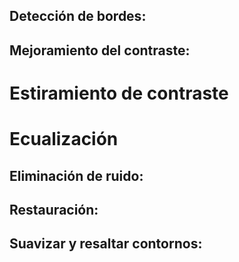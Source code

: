
## Detección de bordes:

## Mejoramiento del contraste:

# Estiramiento de contraste

# Ecualización

## Eliminación de ruido:

## Restauración:

## Suavizar y resaltar contornos:

